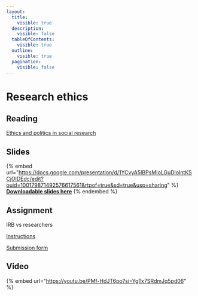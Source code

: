 ```yaml
---
layout:
  title:
    visible: true
  description:
    visible: false
  tableOfContents:
    visible: true
  outline:
    visible: true
  pagination:
    visible: false
---
```


# Research ethics

## Reading

[Ethics and politics in social research](https://drive.google.com/file/d/1GXJKrdLwtPPR-hyWVjLPrQbhwhaPegOF/view?usp=sharing)

## Slides

{% embed url="https://docs.google.com/presentation/d/1YCvyA5IBPsMIoLGuDIolntKSCjOlDEdc/edit?ouid=100179871492576617561&rtpof=true&sd=true&usp=sharing" %}
[**Downloadable slides here**](https://docs.google.com/presentation/d/1YCvyA5IBPsMIoLGuDIolntKSCjOlDEdc/edit?usp=sharing\&ouid=100179871492576617561\&rtpof=true\&sd=true)
{% endembed %}

## Assignment

IRB vs researchers

[Instructions](https://docs.google.com/document/d/1YSlTVZbSqkTVa6\_llS-nSwT9q3kWP8W0?rtpof=true\&usp=drive\_fs)

[Submission form](https://docs.google.com/document/d/1YbFOW\_dq45g7e0NLaYOjJqGNIsJkvfr\_?rtpof=true\&usp=drive\_fs)

## Video

{% embed url="https://youtu.be/PMf-HdJT6po?si=YgTx7SRdmJq5pd06" %}
